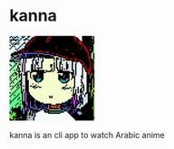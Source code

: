 # kanna
<img style="width:150px;height:150px;" src=".github/assets/logo.jpg"/>

kanna is an cli app to watch Arabic anime
